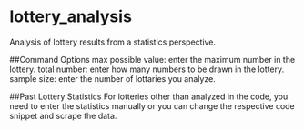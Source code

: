 # lottery_analysis
Analysis of lottery results from a statistics perspective.

##Command Options
max possible value: enter the maximum number in the lottery.
total number: enter how many numbers to be drawn in the lottery.
sample size: enter the number of lottaries you analyze. 

##Past Lottery Statistics
For lotteries other than analyzed in the code, you need to enter the statistics manually or you can change the respective code snippet and scrape the data.